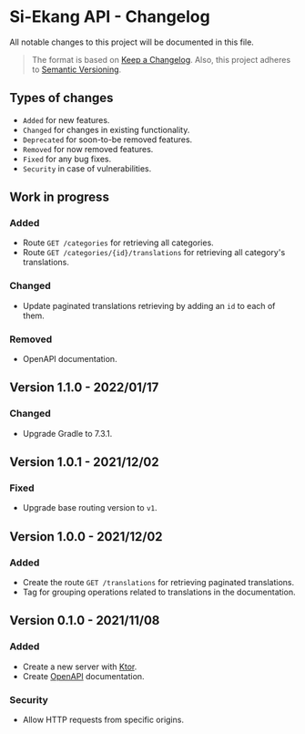 # Si-Ekang API - Changelog

All notable changes to this project will be documented in this file.

> The format is based on
> [Keep a Changelog](https://keepachangelog.com/en/1.1.0).
> Also, this project adheres to
> [Semantic Versioning](https://semver.org/spec/v2.0.0.html).

## Types of changes

- `Added` for new features.
- `Changed` for changes in existing functionality.
- `Deprecated` for soon-to-be removed features.
- `Removed` for now removed features.
- `Fixed` for any bug fixes.
- `Security` in case of vulnerabilities.

## Work in progress

### Added

- Route `GET /categories` for retrieving all categories.
- Route `GET /categories/{id}/translations` for retrieving all category's
  translations.

### Changed

- Update paginated translations retrieving by adding an `id` to each of them.

### Removed

- OpenAPI documentation.

## Version 1.1.0 - 2022/01/17

### Changed

- Upgrade Gradle to 7.3.1.

## Version 1.0.1 - 2021/12/02

### Fixed

- Upgrade base routing version to `v1`.

## Version 1.0.0 - 2021/12/02

### Added

- Create the route `GET /translations` for retrieving paginated translations.
- Tag for grouping operations related to translations in the documentation.

## Version 0.1.0 - 2021/11/08

### Added

- Create a new server with [Ktor](https://ktor.io/).
- Create [OpenAPI](https://swagger.io/specification/) documentation.

### Security

- Allow HTTP requests from specific origins.
